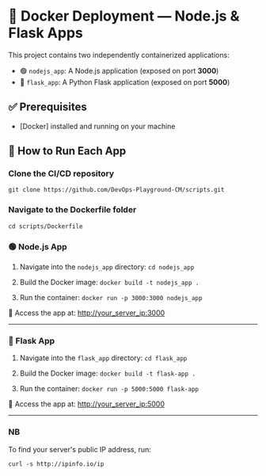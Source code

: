 
# 🐳 Docker Deployment — Node.js & Flask Apps

This project contains two independently containerized applications:

- 🟢 `nodejs_app`: A Node.js application (exposed on port **3000**)
- 🐍 `flask_app`: A Python Flask application (exposed on port **5000**)

## ✅ Prerequisites

- [Docker] installed and running on your machine

## 🚀 How to Run Each App

### Clone the CI/CD repository

```git clone https://github.com/DevOps-Playground-CM/scripts.git```

### Navigate to the Dockerfile folder

```cd scripts/Dockerfile```

### 🟢 Node.js App

1. Navigate into the `nodejs_app` directory:
```cd nodejs_app```

2. Build the Docker image:
```docker build -t nodejs_app .```

3. Run the container:
```docker run -p 3000:3000 nodejs_app```

🔗 Access the app at: [http://your_server_ip:3000](http://your_server_ip:3000)

---

### 🐍 Flask App

1. Navigate into the `flask_app` directory:
```cd flask_app```

2. Build the Docker image:
```docker build -t flask-app .```

3. Run the container:
```docker run -p 5000:5000 flask-app```

🔗 Access the app at: [http://your_server_ip:5000](http://your_server_ip:5000)

---

### NB

To find your server's public IP address, run:

```curl -s http://ipinfo.io/ip```
